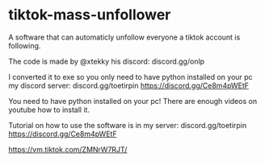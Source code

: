 # tiktok-mass-unfollower
A software that can automaticly unfollow everyone a tiktok account is following.

The code is made by @xtekky
his discord: discord.gg/onlp

I converted it to exe so you only need to have python installed on your pc
my discord server: discord.gg/toetirpin 
                   https://discord.gg/Ce8m4pWEtF

You need to have python installed on your pc!
There are enough videos on youtube how to install it.

Tutorial on how to use the software is in my server:
                     discord.gg/toetirpin 
                   https://discord.gg/Ce8m4pWEtF

https://vm.tiktok.com/ZMNrW7RJT/



